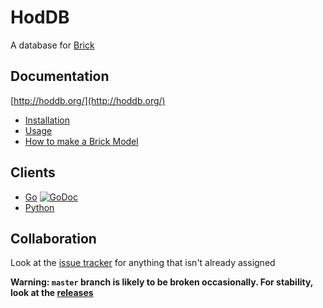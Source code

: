 # HodDB

A database for [Brick](http://brickschema.org/)


## Documentation

[http://hoddb.org/](http://hoddb.org/)

* [Installation](http://hoddb.org/installation/)
* [Usage](http://hoddb.org/using/)
* [How to make a Brick Model](http://hoddb.org/making/)

## Clients


* [Go](https://github.com/gtfierro/hod/clients/go) [![GoDoc](https://godoc.org/github.com/gtfierro/hod/clients/go?status.svg)](https://godoc.org/github.com/gtfierro/hod/clients/go)
* [Python](https://docs.xbos.io/xbos_python.html)

## Collaboration

Look at the [issue tracker](https://github.com/gtfierro/hod/issues) for anything that isn't already assigned

**Warning: `master` branch is likely to be broken occasionally. For stability, look at the [releases](https://github.com/gtfierro/hod/releases)**
